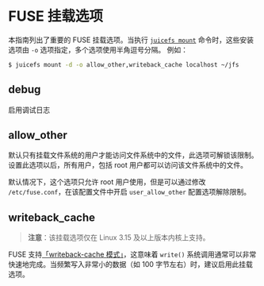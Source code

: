 # FUSE 挂载选项

本指南列出了重要的 FUSE 挂载选项。当执行 [`juicefs mount`](command_reference.md#juicefs-mount) 命令时，这些安装选项由 `-o` 选项指定，多个选项使用半角逗号分隔。 例如：

```bash
$ juicefs mount -d -o allow_other,writeback_cache localhost ~/jfs
```

## debug

启用调试日志

## allow_other

默认只有挂载文件系统的用户才能访问文件系统中的文件，此选项可解锁该限制。设置此选项以后，所有用户，包括 root 用户都可以访问该文件系统中的文件。

默认情况下，这个选项只允许 root 用户使用，但是可以通过修改 `/etc/fuse.conf`，在该配置文件中开启 `user_allow_other` 配置选项解除限制。

## writeback_cache

> **注意**：该挂载选项仅在 Linux 3.15 及以上版本内核上支持。

FUSE 支持[「writeback-cache 模式」](https://www.kernel.org/doc/Documentation/filesystems/fuse-io.txt)，这意味着 `write()` 系统调用通常可以非常快速地完成。当频繁写入非常小的数据（如 100 字节左右）时，建议启用此挂载选项。
